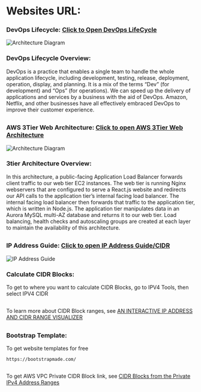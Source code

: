 # Websites URL:

### DevOps Lifecycle: [Click to Open DevOps LifeCycle](https://www.geeksforgeeks.org/devops-lifecycle/) 
![Architecture Diagram](https://media.geeksforgeeks.org/wp-content/uploads/20230412162703/DevOps-lifecycle.webp)
### DevOps Lifecycle Overview:
DevOps is a practice that enables a single team to handle the whole application lifecycle, including development, testing, release, deployment, operation, display, and planning. It is a mix of the terms “Dev” (for development) and “Ops” (for operations). We can speed up the delivery of applications and services by a business with the aid of DevOps. Amazon, Netflix, and other businesses have all effectively embraced DevOps to improve their customer experience.
##

### AWS 3Tier Web Architecture: [Click to open AWS 3Tier Web Architecture](https://catalog.us-east-1.prod.workshops.aws/workshops/85cd2bb2-7f79-4e96-bdee-8078e469752a/en-US)
![Architecture Diagram](https://static.us-east-1.prod.workshops.aws/public/deeaf148-5f5f-4eac-ae36-a029faa8e4ba/static/introduction/3TierArch.png)

### 3tier Architecture Overview:
In this architecture, a public-facing Application Load Balancer forwards client traffic to our web tier EC2 instances. The web tier is running Nginx webservers that are configured to serve a React.js website and redirects our API calls to the application tier’s internal facing load balancer. The internal facing load balancer then forwards that traffic to the application tier, which is written in Node.js. The application tier manipulates data in an Aurora MySQL multi-AZ database and returns it to our web tier. Load balancing, health checks and autoscaling groups are created at each layer to maintain the availability of this architecture.
##

### IP Address Guide: [Click to open IP Address Guide/CIDR](https://www.ipaddressguide.com/)
![IP Address Guide](https://1.bp.blogspot.com/-jyDh9P0--x0/XjugA84ADRI/AAAAAAAACAY/wamTa1DwVugtN3Cc6rlB7SC5J6kElsvDwCLcBGAsYHQ/s1600/screenshot1.PNG)

### Calculate CIDR Blocks:
To get to where you want to calculate CIDR Blocks, go to IPV4 Tools, then select IPV4 CIDR
##
To learn more about CIDR Block ranges, see [AN INTERACTIVE IP ADDRESS AND CIDR RANGE VISUALIZER](https://cidr.xyz/) 
##

### Bootstrap Template:
To get website templates for free <br>
```
https://bootstrapmade.com/ 
```
## 
To get AWS VPC Private CIDR Block link, see [CIDR Blocks from the Private IPv4 Address Ranges](https://docs.aws.amazon.com/vpc/latest/userguide/vpc-cidr-blocks.html)
##

